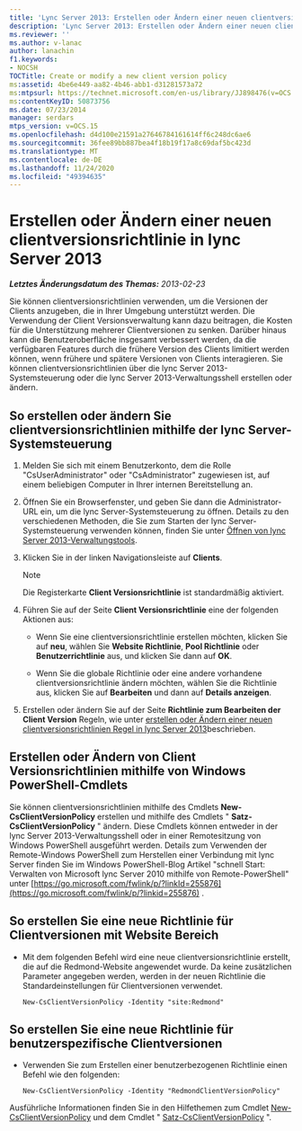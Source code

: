 ```yaml
---
title: 'Lync Server 2013: Erstellen oder Ändern einer neuen clientversionsrichtlinie'
description: 'Lync Server 2013: Erstellen oder Ändern einer neuen clientversionsrichtlinie'
ms.reviewer: ''
ms.author: v-lanac
author: lanachin
f1.keywords:
- NOCSH
TOCTitle: Create or modify a new client version policy
ms:assetid: 4be6e449-aa82-4b46-abb1-d31281573a72
ms:mtpsurl: https://technet.microsoft.com/en-us/library/JJ898476(v=OCS.15)
ms:contentKeyID: 50873756
ms.date: 07/23/2014
manager: serdars
mtps_version: v=OCS.15
ms.openlocfilehash: d4d100e21591a27646784161614ff6c248dc6ae6
ms.sourcegitcommit: 36fee89bb887bea4f18b19f17a8c69daf5bc423d
ms.translationtype: MT
ms.contentlocale: de-DE
ms.lasthandoff: 11/24/2020
ms.locfileid: "49394635"
---
```

# <a name="create-or-modify-a-new-client-version-policy-in-lync-server-2013"></a>Erstellen oder Ändern einer neuen clientversionsrichtlinie in lync Server 2013

<div data-xmlns="http://www.w3.org/1999/xhtml">

<div class="topic" data-xmlns="http://www.w3.org/1999/xhtml" data-msxsl="urn:schemas-microsoft-com:xslt" data-cs="https://msdn.microsoft.com/">

<div data-asp="https://msdn2.microsoft.com/asp">



</div>

<div id="mainSection">

<div id="mainBody">

<span> </span>

_**Letztes Änderungsdatum des Themas:** 2013-02-23_

Sie können clientversionsrichtlinien verwenden, um die Versionen der Clients anzugeben, die in Ihrer Umgebung unterstützt werden. Die Verwendung der Client Versionsverwaltung kann dazu beitragen, die Kosten für die Unterstützung mehrerer Clientversionen zu senken. Darüber hinaus kann die Benutzeroberfläche insgesamt verbessert werden, da die verfügbaren Features durch die frühere Version des Clients limitiert werden können, wenn frühere und spätere Versionen von Clients interagieren. Sie können clientversionsrichtlinien über die lync Server 2013-Systemsteuerung oder die lync Server 2013-Verwaltungsshell erstellen oder ändern.

<div>

## <a name="to-create-or-modify-client-version-policies-by-using-lync-server-control-panel"></a>So erstellen oder ändern Sie clientversionsrichtlinien mithilfe der lync Server-Systemsteuerung

1.  Melden Sie sich mit einem Benutzerkonto, dem die Rolle "CsUserAdministrator" oder "CsAdministrator" zugewiesen ist, auf einem beliebigen Computer in Ihrer internen Bereitstellung an.

2.  Öffnen Sie ein Browserfenster, und geben Sie dann die Administrator-URL ein, um die lync Server-Systemsteuerung zu öffnen. Details zu den verschiedenen Methoden, die Sie zum Starten der lync Server-Systemsteuerung verwenden können, finden Sie unter [Öffnen von lync Server 2013-Verwaltungstools](lync-server-2013-open-lync-server-administrative-tools.md).

3.  Klicken Sie in der linken Navigationsleiste auf **Clients**.
    
    <div>
    

    > [!NOTE]  
    > Die Registerkarte <STRONG>Client Versionsrichtlinie</STRONG> ist standardmäßig aktiviert.

    
    </div>

4.  Führen Sie auf der Seite **Client Versionsrichtlinie** eine der folgenden Aktionen aus:
    
      - Wenn Sie eine clientversionsrichtlinie erstellen möchten, klicken Sie auf **neu**, wählen Sie **Website Richtlinie**, **Pool Richtlinie** oder **Benutzerrichtlinie** aus, und klicken Sie dann auf **OK**.
    
      - Wenn Sie die globale Richtlinie oder eine andere vorhandene clientversionsrichtlinie ändern möchten, wählen Sie die Richtlinie aus, klicken Sie auf **Bearbeiten** und dann auf **Details anzeigen**.

5.  Erstellen oder ändern Sie auf der Seite **Richtlinie zum Bearbeiten der Client Version** Regeln, wie unter [erstellen oder Ändern einer neuen clientversionsrichtlinien Regel in lync Server 2013](lync-server-2013-create-or-modify-a-new-client-version-policy-rule.md)beschrieben.

</div>

<div>

## <a name="creating-or-modifying-client-version-policies-by-using-windows-powershell-cmdlets"></a>Erstellen oder Ändern von Client Versionsrichtlinien mithilfe von Windows PowerShell-Cmdlets

Sie können clientversionsrichtlinien mithilfe des Cmdlets **New-CsClientVersionPolicy** erstellen und mithilfe des Cmdlets " **Satz-CsClientVersionPolicy** " ändern. Diese Cmdlets können entweder in der lync Server 2013-Verwaltungsshell oder in einer Remotesitzung von Windows PowerShell ausgeführt werden. Details zum Verwenden der Remote-Windows PowerShell zum Herstellen einer Verbindung mit lync Server finden Sie im Windows PowerShell-Blog Artikel "schnell Start: Verwalten von Microsoft lync Server 2010 mithilfe von Remote-PowerShell" unter [https://go.microsoft.com/fwlink/p/?linkId=255876](https://go.microsoft.com/fwlink/p/?linkid=255876) .

<div>

## <a name="to-create-a-new-site-scoped-client-version-policy"></a>So erstellen Sie eine neue Richtlinie für Clientversionen mit Website Bereich

  - Mit dem folgenden Befehl wird eine neue clientversionsrichtlinie erstellt, die auf die Redmond-Website angewendet wurde. Da keine zusätzlichen Parameter angegeben werden, werden in der neuen Richtlinie die Standardeinstellungen für Clientversionen verwendet.
    
        New-CsClientVersionPolicy -Identity "site:Redmond"

</div>

<div>

## <a name="to-create-a-new-per-user-client-version-policy"></a>So erstellen Sie eine neue Richtlinie für benutzerspezifische Clientversionen

  - Verwenden Sie zum Erstellen einer benutzerbezogenen Richtlinie einen Befehl wie den folgenden:
    
        New-CsClientVersionPolicy -Identity "RedmondClientVersionPolicy"

</div>

Ausführliche Informationen finden Sie in den Hilfethemen zum Cmdlet [New-CsClientVersionPolicy](https://docs.microsoft.com/powershell/module/skype/New-CsClientVersionPolicy) und dem Cmdlet " [Satz-CsClientVersionPolicy](https://docs.microsoft.com/powershell/module/skype/Set-CsClientVersionPolicy) ".

</div>

</div>

<span> </span>

</div>

</div>

</div>

